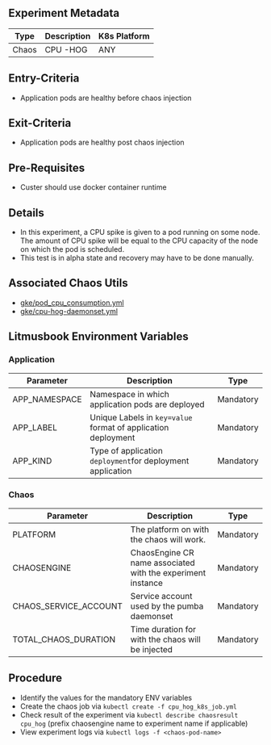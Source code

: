 ## Experiment Metadata

| Type  | Description             | K8s Platform |
| ----- | ----------------------- | ------------ |
| Chaos | CPU -HOG                |   ANY        | 

## Entry-Criteria

-   Application pods are healthy before chaos injection

## Exit-Criteria

-   Application pods are healthy post chaos injection

## Pre-Requisites

-   Custer should use docker container runtime

## Details

-   In this experiment, a CPU spike is given to a pod running on some node. The amount of CPU spike will be equal to the CPU capacity of the node on which the pod is scheduled.
-   This test is in alpha state and recovery may have to be done manually.

## Associated Chaos Utils 

-   [gke/pod_cpu_consumption.yml](/chaoslib/litmus/platform/gke/pod_cpu_consumption.yml)
-   [gke/cpu-hog-daemonset.yml](/chaoslib/litmus/platform/gke/cpu-hog-daemonset.yml)

## Litmusbook Environment Variables

### Application

| Parameter     | Description                                                   | Type       |
| ------------- | ------------------------------------------------------------- | -----------|
| APP_NAMESPACE | Namespace in which application pods are deployed              | Mandatory  |
| APP_LABEL     | Unique Labels in `key=value` format of application deployment | Mandatory  |
| APP_KIND      | Type of application `deployment`for deployment application    | Mandatory  |

### Chaos

| Parameter             | Description                                                 | Type      |
| ----------------------| ----------------------------------------------------------- | ----------|
| PLATFORM              | The platform on with the chaos will work.                   | Mandatory |
| CHAOSENGINE           | ChaosEngine CR name associated with the experiment instance | Mandatory |
| CHAOS_SERVICE_ACCOUNT	| Service account used by the pumba daemonset                 | Mandatory |
| TOTAL_CHAOS_DURATION  | Time duration for with the chaos will be injected           | Mandatory | 

## Procedure

-   Identify the values for the mandatory ENV variables
-   Create the chaos job via `kubectl create -f cpu_hog_k8s_job.yml`
-   Check result of the experiment via `kubectl describe chaosresult cpu_hog` (prefix chaosengine name to experiment name if applicable)
-   View experiment logs via `kubectl logs -f <chaos-pod-name>` 